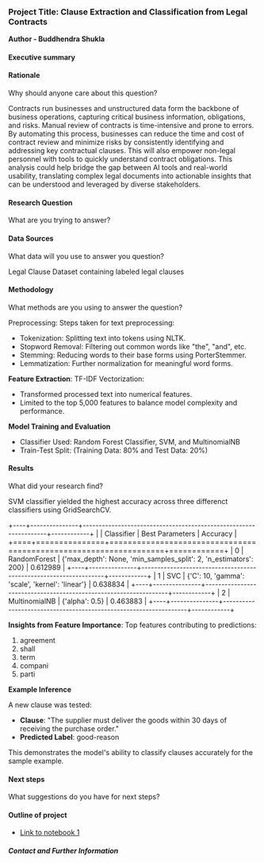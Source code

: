 ### Project Title: Clause Extraction and Classification from Legal Contracts

**Author - Buddhendra Shukla**

#### Executive summary

#### Rationale
Why should anyone care about this question?

Contracts run businesses and unstructured data form the backbone of business operations, capturing critical business information, obligations, and risks. Manual review of contracts is time-intensive and prone to errors. By automating this process, businesses can reduce the time and cost of contract review and minimize risks by consistently identifying and addressing key contractual clauses. This will also empower non-legal personnel with tools to quickly understand contract obligations. This analysis could help bridge the gap between AI tools and real-world usability, translating complex legal documents into actionable insights that can be understood and leveraged by diverse stakeholders.

#### Research Question
What are you trying to answer?

#### Data Sources
What data will you use to answer you question?

Legal Clause Dataset containing labeled legal clauses

#### Methodology
What methods are you using to answer the question?

Preprocessing: Steps taken for text preprocessing:

- Tokenization: Splitting text into tokens using NLTK.
- Stopword Removal: Filtering out common words like "the", "and", etc.
- Stemming: Reducing words to their base forms using PorterStemmer.
- Lemmatization: Further normalization for meaningful word forms.

**Feature Extraction**: TF-IDF Vectorization:
- Transformed processed text into numerical features.
- Limited to the top 5,000 features to balance model complexity and performance.

**Model Training and Evaluation**
- Classifier Used: Random Forest Classifier, SVM, and MultinomialNB
- Train-Test Split: (Training Data: 80% and Test Data: 20%)

#### Results
What did your research find?

SVM classifier yielded the highest accuracy across three differenct classifiers using GridSearchCV.

+----+---------------+------------------------------------------------------------------+------------+
|    | Classifier    | Best Parameters                                                  |   Accuracy |
+====+===============+==================================================================+============+
|  0 | RandomForest  | {'max_depth': None, 'min_samples_split': 2, 'n_estimators': 200} |   0.612989 |
+----+---------------+------------------------------------------------------------------+------------+
|  1 | SVC           | {'C': 10, 'gamma': 'scale', 'kernel': 'linear'}                  |   0.638834 |
+----+---------------+------------------------------------------------------------------+------------+
|  2 | MultinomialNB | {'alpha': 0.5}                                                   |   0.463883 |
+----+---------------+------------------------------------------------------------------+------------+


**Insights from Feature Importance**: Top features contributing to predictions:
1.	agreement
2.	shall
3.	term
4.	compani
5.	parti 

**Example Inference**

A new clause was tested:
- **Clause**: "The supplier must deliver the goods within 30 days of receiving the purchase order."
- **Predicted Label**: good-reason

This demonstrates the model's ability to classify clauses accurately for the sample example.

#### Next steps
What suggestions do you have for next steps?

#### Outline of project

- [Link to notebook 1]()

##### Contact and Further Information
